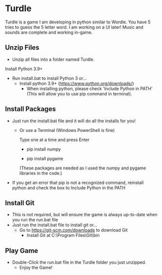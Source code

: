 # Turdle
Turdle is a game I am developing in python similar to Wordle. You have 5 tries to guess the 5 letter word. I am working on a UI later! Music and sounds are complete and working in-game.

Unzip Files
-
- Unzip all files into a folder named Turdle.

Install Python 3.9+
- Run install.bat to install Python 3 or...
  - Install python 3.9+ (https://www.python.org/downloads/)
    - When installing python, please check 'Include Python in PATH' (This will allow you to use pip command in terminal).

Install Packages
-
- Just run the install.bat file and it will do all the installs for you!

    - Or use a Terminal (Windows PowerShell is fine)

      Type one at a time and press Enter

        - pip install numpy

        - pip install pygame

        (These packages are needed as I used the numpy and pygame libraries in the code.)
        
- If you get an error that pip is not a recognized command, reinstall python and check the box to Include Python in the PATH

Install Git
-
- This is not required, but will ensure the game is always up-to-date when you run the run.bat file
- Just run the install.bat file to install git or...
  - Go to https://git-scm.com/downloads to download Git
    - Install Git at C:\Program Files\Git\bin


Play Game
-
- Double-Click the run.bat file in the Turdle folder you just unzipped.
  - Enjoy the Game!
